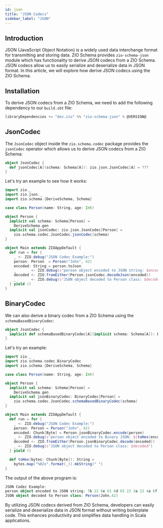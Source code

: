 ```yaml
---
id: json
title: "JSON Codecs"
sidebar_label: "JSON"
---
```


## Introduction

JSON (JavaScript Object Notation) is a widely used data interchange format for transmitting and storing data. ZIO Schema provides `zio-schema-json` module which has functionality to derive JSON codecs from a ZIO Schema. JSON codecs allow us to easily serialize and deserialize data in JSON format. In this article, we will explore how derive JSON codecs using the ZIO Schema.

## Installation

To derive JSON codecs from a ZIO Schema, we need to add the following dependency to our `build.sbt` file:

```scala
libraryDependencies += "dev.zio" %% "zio-schema-json" % @VERSION@
```

## JsonCodec

The `JsonCodec` object inside the `zio.schema.codec` package provides the `jsonCodec` operator which allows us to derive JSON codecs from a ZIO Schema:

```scala
object JsonCodec {
  def jsonCodec[A](schema: Schema[A]): zio.json.JsonCodec[A] = ???
}
```

Let's try an example to see how it works:

```scala mdoc:compile-only
import zio._
import zio.json._
import zio.schema.{DeriveSchema, Schema}

case class Person(name: String, age: Int)

object Person {
  implicit val schema: Schema[Person] =
    DeriveSchema.gen
  implicit val jsonCodec: zio.json.JsonCodec[Person] =
    zio.schema.codec.JsonCodec.jsonCodec(schema)
}

object Main extends ZIOAppDefault {
  def run = for {
    _ <- ZIO.debug("JSON Codec Example:")
    person: Person  = Person("John", 42)
    encoded: String = person.toJson
    _       <- ZIO.debug(s"person object encoded to JSON string: $encoded")
    decoded <- ZIO.fromEither(Person.jsonCodec.decodeJson(encoded))
    _       <- ZIO.debug(s"JSON object decoded to Person class: $decoded")
  } yield ()
}
```

## BinaryCodec

We can also derive a binary codec from a ZIO Schema using the `schemaBasedBinaryCodec`:

```scala
object JsonCodec {
  implicit def schemaBasedBinaryCodec[A](implicit schema: Schema[A]): BinaryCodec[A] = ???
}
```

Let's try an example:

```scala mdoc:compile-only
import zio._
import zio.schema.codec.BinaryCodec
import zio.schema.{DeriveSchema, Schema}

case class Person(name: String, age: Int)

object Person {
  implicit val schema: Schema[Person] =
    DeriveSchema.gen
  implicit val jsonBinaryCodec: BinaryCodec[Person] =
    zio.schema.codec.JsonCodec.schemaBasedBinaryCodec(schema)
}

object Main extends ZIOAppDefault {
  def run = for {
    _ <- ZIO.debug("JSON Codec Example:")
    person: Person = Person("John", 42)
    encoded: Chunk[Byte] = Person.jsonBinaryCodec.encode(person)
    _ <- ZIO.debug(s"person object encoded to Binary JSON: ${toHex(encoded)}")
    decoded <- ZIO.fromEither(Person.jsonBinaryCodec.decode(encoded))
    _ <- ZIO.debug(s"JSON object decoded to Person class: $decoded")
  } yield ()

  def toHex(bytes: Chunk[Byte]): String =
    bytes.map("%02x".format(_)).mkString(" ")
}
```

The output of the above program is:

```scala
JSON Codec Example:
person object encoded to JSON string: 7b 22 6e 61 6d 65 22 3a 22 4a 6f 68 6e 22 2c 22 61 67 65 22 3a 34 32 7d
JSON object decoded to Person class: Person(John,42)
```

By utilizing JSON codecs derived from ZIO Schema, developers can easily serialize and deserialize data in JSON format without writing boilerplate code. This enhances productivity and simplifies data handling in Scala applications.

